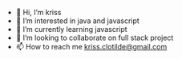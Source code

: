 - 👋 Hi, I’m kriss
- 👀 I’m interested in java and javascript
- 🌱 I’m currently learning javascript
- 💞️ I’m looking to collaborate on full stack project
- 📫 How to reach me kriss.clotilde@gmail.com

<!---
lion92/lion92 is a ✨ special ✨ repository because its `README.md` (this file) appears on your GitHub profile.
You can click the Preview link to take a look at your changes.
--->
